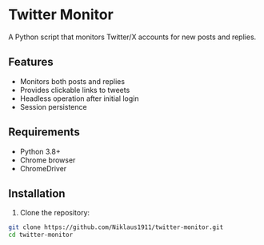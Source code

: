 # Twitter Monitor

A Python script that monitors Twitter/X accounts for new posts and replies.

## Features

- Monitors both posts and replies
- Provides clickable links to tweets
- Headless operation after initial login
- Session persistence

## Requirements

- Python 3.8+
- Chrome browser
- ChromeDriver

## Installation

1. Clone the repository:
```bash
git clone https://github.com/Niklaus1911/twitter-monitor.git
cd twitter-monitor
